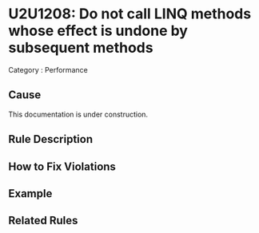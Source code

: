 # U2U1208: Do not call LINQ methods whose effect is undone by subsequent methods

Category : Performance

## Cause

This documentation is under construction.

## Rule Description



## How to Fix Violations



## Example



## Related Rules
